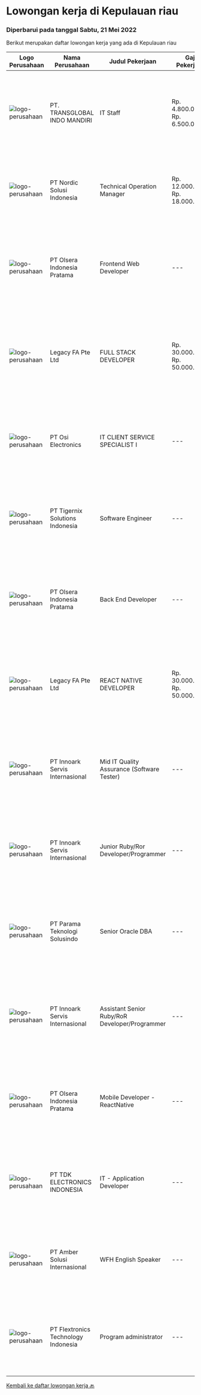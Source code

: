 
  # Lowongan kerja di Kepulauan riau

  ### Diperbarui pada tanggal Sabtu, 21 Mei 2022

  Berikut merupakan daftar lowongan kerja yang ada di Kepulauan riau

  |Logo Perusahaan | Nama Perusahaan | Judul Pekerjaan | Gaji Pekerjaan | Lokasi | Deskripsi | Tanggal diunggah | Pranala |
  | -------------- | --------------- | --------------- | --------- | --------- | -------------- | ------- | ----------- |
  |![logo-perusahaan](https://image-service-cdn.seek.com.au/f7eba3cdce0401da84f9bc212b6311f4805b2dd6/ee4dce1061f3f616224767ad58cb2fc751b8d2dc)|PT. TRANSGLOBAL INDO MANDIRI|IT Staff|Rp. 4.800.000-Rp. 6.500.000|Batam|IT Support (menghandle perangkat lunak, jaringan, dll kantor) Koordinasi konten postingan website dan sosmed dengan subcon luar Photography &amp;...|Rabu, 18 Mei 2022|https://www.jobstreet.co.id/id/job/it-staff-3886514?token=0~f8f6a25c-c07c-4bff-a40e-386b89a3b82d&sectionRank=1&jobId=jobstreet-id-job-3886514|
|![logo-perusahaan](https://image-service-cdn.seek.com.au/0cd8ed87311434aef1b0fd786d69bd3ecd352cf0/ee4dce1061f3f616224767ad58cb2fc751b8d2dc)|PT Nordic Solusi Indonesia|Technical Operation Manager|Rp. 12.000.000-Rp. 18.000.000|Batam|Requirement: At least 5 Year(s) of working experience in the related field is required for this position. Required Skill(s): Windows Server,...|Jumat, 20 Mei 2022|https://www.jobstreet.co.id/id/job/technical-operation-manager-3891071?token=0~f8f6a25c-c07c-4bff-a40e-386b89a3b82d&sectionRank=2&jobId=jobstreet-id-job-3891071|
|![logo-perusahaan](https://image-service-cdn.seek.com.au/90e9bb2e5bcac40b68d491aafb34203d371349a1/ee4dce1061f3f616224767ad58cb2fc751b8d2dc)|PT Olsera Indonesia Pratama|Frontend Web Developer|---|Jakarta Raya|Responsibilities: Development in an AGILE environment Create good product with accessibility and security compliance Create good product with...|Jumat, 20 Mei 2022|https://www.jobstreet.co.id/id/job/frontend-web-developer-3890847?token=0~f8f6a25c-c07c-4bff-a40e-386b89a3b82d&sectionRank=3&jobId=jobstreet-id-job-3890847|
|![logo-perusahaan](https://image-service-cdn.seek.com.au/4ca255460a517be0738e175e80e6ef518426540e/ee4dce1061f3f616224767ad58cb2fc751b8d2dc)|Legacy FA Pte Ltd|FULL STACK DEVELOPER|Rp. 30.000.000-Rp. 50.000.000|Batam|We are looking for a Full Stack developer interested in building performant and UI friendly web apps and scalable backends. As a Full Stack Developer,...|Jumat, 20 Mei 2022|https://www.jobstreet.co.id/id/job/full-stack-developer-9597479/origin/sg?token=0~f8f6a25c-c07c-4bff-a40e-386b89a3b82d&sectionRank=4&jobId=jobstreet-sg-job-9597479|
|![logo-perusahaan](https://image-service-cdn.seek.com.au/762af4bb92eb6d64d3727b933c9159f322c9ec25/ee4dce1061f3f616224767ad58cb2fc751b8d2dc)|PT Osi Electronics|IT CLIENT SERVICE SPECIALIST I|---|Batam|Associate’s or bachelor’s degree in computer science or a related field. 2+ years of experience in a technical support role. Working knowledge and...|Selasa, 17 Mei 2022|https://www.jobstreet.co.id/id/job/it-client-service-specialist-i-3885290?token=0~f8f6a25c-c07c-4bff-a40e-386b89a3b82d&sectionRank=5&jobId=jobstreet-id-job-3885290|
|![logo-perusahaan](https://image-service-cdn.seek.com.au/a253b944e224371bb7d0b7e07b8b325b62188696/ee4dce1061f3f616224767ad58cb2fc751b8d2dc)|PT Tigernix Solutions Indonesia|Software Engineer|---|Batam|Skills and Qualifications:  Familiar with at least 1 programming language. Have a good-logic and problem-solving skills. Have a high willingness to...|Rabu, 18 Mei 2022|https://www.jobstreet.co.id/id/job/software-engineer-3873514?token=0~f8f6a25c-c07c-4bff-a40e-386b89a3b82d&sectionRank=6&jobId=jobstreet-id-job-3873514|
|![logo-perusahaan](https://image-service-cdn.seek.com.au/90e9bb2e5bcac40b68d491aafb34203d371349a1/ee4dce1061f3f616224767ad58cb2fc751b8d2dc)|PT Olsera Indonesia Pratama|Back End Developer|---|Jakarta Raya|Responsibilities: Development in an AGILE environment Create good product with accessibility and security compliance Create good product with...|Rabu, 18 Mei 2022|https://www.jobstreet.co.id/id/job/back-end-developer-3886495?token=0~f8f6a25c-c07c-4bff-a40e-386b89a3b82d&sectionRank=7&jobId=jobstreet-id-job-3886495|
|![logo-perusahaan](https://image-service-cdn.seek.com.au/4ca255460a517be0738e175e80e6ef518426540e/ee4dce1061f3f616224767ad58cb2fc751b8d2dc)|Legacy FA Pte Ltd|REACT NATIVE DEVELOPER|Rp. 30.000.000-Rp. 50.000.000|Batam|We are looking for a React Native developer interested in building performant and UI friendly mobile apps for both iOS and Android platforms. You will...|Jumat, 20 Mei 2022|https://www.jobstreet.co.id/id/job/react-native-developer-9597455/origin/sg?token=0~f8f6a25c-c07c-4bff-a40e-386b89a3b82d&sectionRank=8&jobId=jobstreet-sg-job-9597455|
|![logo-perusahaan](https://image-service-cdn.seek.com.au/03d5b2909306d41d8d881d2ac7cfb4a0d8a47045/ee4dce1061f3f616224767ad58cb2fc751b8d2dc)|PT Innoark Servis Internasional|Mid IT Quality Assurance (Software Tester)|---|Batam|Execute all testing tasks based on the test scenarios. Build test scenarios based on the business requirements. Build test cases for the agreed test...|Minggu, 15 Mei 2022|https://www.jobstreet.co.id/id/job/mid-it-quality-assurance-software-tester-3872395?token=0~f8f6a25c-c07c-4bff-a40e-386b89a3b82d&sectionRank=9&jobId=jobstreet-id-job-3872395|
|![logo-perusahaan](https://image-service-cdn.seek.com.au/03d5b2909306d41d8d881d2ac7cfb4a0d8a47045/ee4dce1061f3f616224767ad58cb2fc751b8d2dc)|PT Innoark Servis Internasional|Junior Ruby/Ror Developer/Programmer|---|Batam|Responsibilities: - Working on project-based requirements- Providing solution for issues-Work with the technical and product team to develop company...|Sabtu, 14 Mei 2022|https://www.jobstreet.co.id/id/job/junior-ruby-ror-developer-programmer-3870654?token=0~f8f6a25c-c07c-4bff-a40e-386b89a3b82d&sectionRank=10&jobId=jobstreet-id-job-3870654|
|![logo-perusahaan](https://i.ibb.co/sqvTCh9/112815900-stock-vector-no-image-available-icon-flat-vector.webp)|PT Parama Teknologi Solusindo|Senior Oracle DBA|---|Jakarta Raya|Job Description: Responsible for project delnery, which includes solutioning, implementing, migration and upgrading for oracle Standalone, HA and DR...|Rabu, 18 Mei 2022|https://www.jobstreet.co.id/id/job/senior-oracle-dba-3887558?token=0~f8f6a25c-c07c-4bff-a40e-386b89a3b82d&sectionRank=11&jobId=jobstreet-id-job-3887558|
|![logo-perusahaan](https://image-service-cdn.seek.com.au/03d5b2909306d41d8d881d2ac7cfb4a0d8a47045/ee4dce1061f3f616224767ad58cb2fc751b8d2dc)|PT Innoark Servis Internasional|Assistant Senior Ruby/RoR Developer/Programmer|---|Batam|Responsibilities: Working on project-based requirements Providing solution for issues Providing idea to maintain and improve current working system Be...|Rabu, 11 Mei 2022|https://www.jobstreet.co.id/id/job/assistant-senior-ruby-ror-developer-programmer-3867606?token=0~f8f6a25c-c07c-4bff-a40e-386b89a3b82d&sectionRank=12&jobId=jobstreet-id-job-3867606|
|![logo-perusahaan](https://image-service-cdn.seek.com.au/90e9bb2e5bcac40b68d491aafb34203d371349a1/ee4dce1061f3f616224767ad58cb2fc751b8d2dc)|PT Olsera Indonesia Pratama|Mobile Developer - ReactNative|---|Batam|Responsibilities: Development in an AGILE environment Create good product with accessibility and security compliance Create good product with...|Selasa, 10 Mei 2022|https://www.jobstreet.co.id/id/job/mobile-developer-reactnative-3865535?token=0~f8f6a25c-c07c-4bff-a40e-386b89a3b82d&sectionRank=13&jobId=jobstreet-id-job-3865535|
|![logo-perusahaan](https://image-service-cdn.seek.com.au/abf296bd91f8d6875073b1d919f8980bdd50bf3a/ee4dce1061f3f616224767ad58cb2fc751b8d2dc)|PT TDK ELECTRONICS INDONESIA|IT - Application Developer|---|Batam|Tasks and responsibilities Ensuring the availability and reliability of the System. Ensuring adequate license required for running the System...|Rabu, 04 Mei 2022|https://www.jobstreet.co.id/id/job/it-application-developer-3865685?token=0~f8f6a25c-c07c-4bff-a40e-386b89a3b82d&sectionRank=14&jobId=jobstreet-id-job-3865685|
|![logo-perusahaan](https://i.ibb.co/sqvTCh9/112815900-stock-vector-no-image-available-icon-flat-vector.webp)|PT Amber Solusi Internasional|WFH English Speaker|---|Jakarta Raya|Working hour starting 8 PM - 5 AM WIB (starts in evening)Will be supporting USA based companyWorking days and national holidays are following USA...|Kamis, 28 April 2022|https://www.jobstreet.co.id/id/job/wfh-english-speaker-3869260?token=0~f8f6a25c-c07c-4bff-a40e-386b89a3b82d&sectionRank=15&jobId=jobstreet-id-job-3869260|
|![logo-perusahaan](https://image-service-cdn.seek.com.au/dc9c65aecd831e7f13f74e29c3fee4ccfeded580/ee4dce1061f3f616224767ad58cb2fc751b8d2dc)|PT Flextronics Technology Indonesia|Program administrator|---|Batam|At Flex, we welcome people of all backgrounds. Our employees thrive here by living our values: we support each other as we strive to find a better...|Jumat, 20 Mei 2022|https://www.jobstreet.co.id/id/job/program-administrator-1031549929?token=0~f8f6a25c-c07c-4bff-a40e-386b89a3b82d&sectionRank=16&jobId=jobstreet-id-job-1031549929|


  [Kembali ke daftar lowongan kerja 🔙](../README.md#daftar-lowongan-kerja)
  